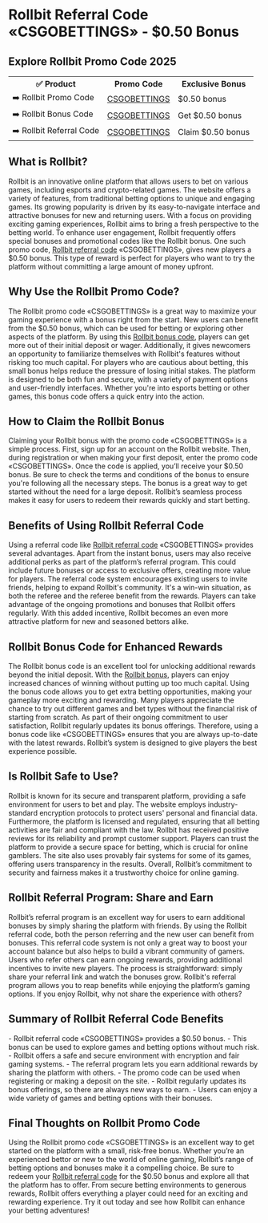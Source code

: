 <h1>Rollbit Referral Code «CSGOBETTINGS» - $0.50 Bonus</h1>

<h2>Explore Rollbit Promo Code 2025</h2>

<table>
  <tr>
    <th>✅ Product</th>
    <th>Promo Code</th>
    <th>Exclusive Bonus</th>
  </tr>
  <tr>
    <td>➡️ Rollbit Promo Code</td>
    <td><a href="https://rollbit.com/referral/csgobettings">CSGOBETTINGS</a></td>
    <td>$0.50 bonus</td>
  </tr>
  <tr>
    <td>➡️ Rollbit Bonus Code</td>
    <td><a href="https://rollbit.com/referral/csgobettings">CSGOBETTINGS</a></td>
    <td>Get $0.50 bonus</td>
  </tr>
  <tr>
    <td>➡️ Rollbit Referral Code</td>
    <td><a href="https://rollbit.com/referral/csgobettings">CSGOBETTINGS</a></td>
    <td>Claim $0.50 bonus</td>
  </tr>
</table>

<h2>What is Rollbit?</h2>
Rollbit is an innovative online platform that allows users to bet on various games, including esports and crypto-related games. The website offers a variety of features, from traditional betting options to unique and engaging games. Its growing popularity is driven by its easy-to-navigate interface and attractive bonuses for new and returning users. With a focus on providing exciting gaming experiences, Rollbit aims to bring a fresh perspective to the betting world. To enhance user engagement, Rollbit frequently offers special bonuses and promotional codes like the Rollbit bonus. One such promo code, <a href="https://rollbit.com/referral/csgobettings">Rollbit referral code</a> «CSGOBETTINGS», gives new players a $0.50 bonus. This type of reward is perfect for players who want to try the platform without committing a large amount of money upfront.

<h2>Why Use the Rollbit Promo Code?</h2>
The Rollbit promo code «CSGOBETTINGS» is a great way to maximize your gaming experience with a bonus right from the start. New users can benefit from the $0.50 bonus, which can be used for betting or exploring other aspects of the platform. By using this <a href="https://rollbit.com/referral/csgobettings">Rollbit bonus code</a>, players can get more out of their initial deposit or wager. Additionally, it gives newcomers an opportunity to familiarize themselves with Rollbit's features without risking too much capital. For players who are cautious about betting, this small bonus helps reduce the pressure of losing initial stakes. The platform is designed to be both fun and secure, with a variety of payment options and user-friendly interfaces. Whether you're into esports betting or other games, this bonus code offers a quick entry into the action.

<h2>How to Claim the Rollbit Bonus</h2>
Claiming your Rollbit bonus with the promo code «CSGOBETTINGS» is a simple process. First, sign up for an account on the Rollbit website. Then, during registration or when making your first deposit, enter the promo code «CSGOBETTINGS». Once the code is applied, you’ll receive your $0.50 bonus. Be sure to check the terms and conditions of the bonus to ensure you're following all the necessary steps. The bonus is a great way to get started without the need for a large deposit. Rollbit’s seamless process makes it easy for users to redeem their rewards quickly and start betting.

<h2>Benefits of Using Rollbit Referral Code</h2>
Using a referral code like <a href="https://rollbit.com/referral/csgobettings">Rollbit referral code</a> «CSGOBETTINGS» provides several advantages. Apart from the instant bonus, users may also receive additional perks as part of the platform’s referral program. This could include future bonuses or access to exclusive offers, creating more value for players. The referral code system encourages existing users to invite friends, helping to expand Rollbit's community. It's a win-win situation, as both the referee and the referee benefit from the rewards. Players can take advantage of the ongoing promotions and bonuses that Rollbit offers regularly. With this added incentive, Rollbit becomes an even more attractive platform for new and seasoned bettors alike.

<h2>Rollbit Bonus Code for Enhanced Rewards</h2>
The Rollbit bonus code is an excellent tool for unlocking additional rewards beyond the initial deposit. With the <a href="https://rollbit.com/referral/csgobettings">Rollbit bonus</a>, players can enjoy increased chances of winning without putting up too much capital. Using the bonus code allows you to get extra betting opportunities, making your gameplay more exciting and rewarding. Many players appreciate the chance to try out different games and bet types without the financial risk of starting from scratch. As part of their ongoing commitment to user satisfaction, Rollbit regularly updates its bonus offerings. Therefore, using a bonus code like «CSGOBETTINGS» ensures that you are always up-to-date with the latest rewards. Rollbit’s system is designed to give players the best experience possible.

<h2>Is Rollbit Safe to Use?</h2>
Rollbit is known for its secure and transparent platform, providing a safe environment for users to bet and play. The website employs industry-standard encryption protocols to protect users' personal and financial data. Furthermore, the platform is licensed and regulated, ensuring that all betting activities are fair and compliant with the law. Rollbit has received positive reviews for its reliability and prompt customer support. Players can trust the platform to provide a secure space for betting, which is crucial for online gamblers. The site also uses provably fair systems for some of its games, offering users transparency in the results. Overall, Rollbit’s commitment to security and fairness makes it a trustworthy choice for online gaming.

<h2>Rollbit Referral Program: Share and Earn</h2>
Rollbit’s referral program is an excellent way for users to earn additional bonuses by simply sharing the platform with friends. By using the Rollbit referral code, both the person referring and the new user can benefit from bonuses. This referral code system is not only a great way to boost your account balance but also helps to build a vibrant community of gamers. Users who refer others can earn ongoing rewards, providing additional incentives to invite new players. The process is straightforward: simply share your referral link and watch the bonuses grow. Rollbit's referral program allows you to reap benefits while enjoying the platform’s gaming options. If you enjoy Rollbit, why not share the experience with others?

<h2>Summary of Rollbit Referral Code Benefits</h2>
- Rollbit referral code «CSGOBETTINGS» provides a $0.50 bonus.
- This bonus can be used to explore games and betting options without much risk.
- Rollbit offers a safe and secure environment with encryption and fair gaming systems.
- The referral program lets you earn additional rewards by sharing the platform with others.
- The promo code can be used when registering or making a deposit on the site.
- Rollbit regularly updates its bonus offerings, so there are always new ways to earn.
- Users can enjoy a wide variety of games and betting options with their bonuses.

<h2>Final Thoughts on Rollbit Promo Code</h2>
Using the Rollbit promo code «CSGOBETTINGS» is an excellent way to get started on the platform with a small, risk-free bonus. Whether you’re an experienced bettor or new to the world of online gaming, Rollbit’s range of betting options and bonuses make it a compelling choice. Be sure to redeem your <a href="https://rollbit.com/referral/csgobettings">Rollbit referral code</a> for the $0.50 bonus and explore all that the platform has to offer. From secure betting environments to generous rewards, Rollbit offers everything a player could need for an exciting and rewarding experience. Try it out today and see how Rollbit can enhance your betting adventures!
